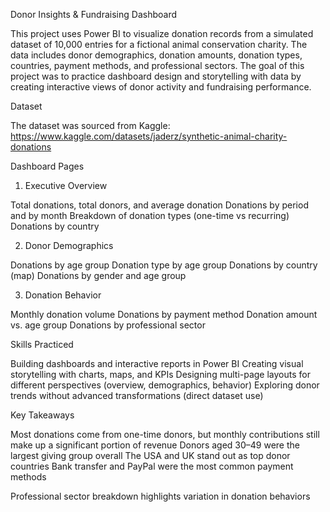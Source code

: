 Donor Insights & Fundraising Dashboard

This project uses Power BI to visualize donation records from a simulated dataset of 10,000 entries for a fictional animal conservation charity. The data includes donor demographics, donation amounts, donation types, countries, payment methods, and professional sectors.
The goal of this project was to practice dashboard design and storytelling with data by creating interactive views of donor activity and fundraising performance.

Dataset

The dataset was sourced from Kaggle:
https://www.kaggle.com/datasets/jaderz/synthetic-animal-charity-donations

Dashboard Pages

1. Executive Overview

Total donations, total donors, and average donation
Donations by period and by month
Breakdown of donation types (one-time vs recurring)
Donations by country

2. Donor Demographics

Donations by age group
Donation type by age group
Donations by country (map)
Donations by gender and age group

3. Donation Behavior

Monthly donation volume
Donations by payment method
Donation amount vs. age group
Donations by professional sector

Skills Practiced

Building dashboards and interactive reports in Power BI
Creating visual storytelling with charts, maps, and KPIs
Designing multi-page layouts for different perspectives (overview, demographics, behavior)
Exploring donor trends without advanced transformations (direct dataset use)

Key Takeaways

Most donations come from one-time donors, but monthly contributions still make up a significant portion of revenue
Donors aged 30–49 were the largest giving group overall
The USA and UK stand out as top donor countries
Bank transfer and PayPal were the most common payment methods

Professional sector breakdown highlights variation in donation behaviors
